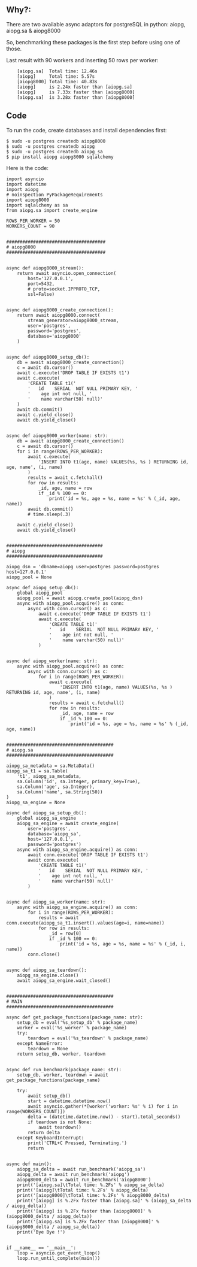 <!-- 
.. title: aiopg, aiopg_sa and aiopg8000
.. slug: aiopg-aiopg_sa-and-aiopg8000
.. date: 2016-06-04 03:05:46 UTC+04:30
.. tags: aiopg,aiopg.sa,aiopg8000,asyncio,python,postgresql
.. category: programming
.. link: 
.. description: benchmarking aiopg, aiopg.sa & aiopg8000.
.. type: text
-->


Why?:
-----
There are two available async adaptors for postgreSQL in python: aiopg, aiopg.sa & aiopg8000

So, benchmarking these packages is the first step before using one of those.

Last result with 90 workers and inserting 50 rows per worker:

        [aiopg.sa]	Total time: 12.46s
        [aiopg]	    Total time: 5.57s
        [aiopg8000]	Total time: 40.83s
        [aiopg]     is 2.24x faster than [aiopg.sa]
        [aiopg]     is 7.33x faster than [aiopg8000]
        [aiopg.sa]  is 3.28x faster than [aiopg8000]


Code
----

To run the code, create databases and install dependencies first:

    $ sudo -u postgres createdb aiopg8000
    $ sudo -u postgres createdb aiopg
    $ sudo -u postgres createdb aiopg_sa
    $ pip install aiopg aiopg8000 sqlalchemy
    

Here is the code:

    import asyncio
    import datetime
    import aiopg
    # noinspection PyPackageRequirements
    import aiopg8000
    import sqlalchemy as sa
    from aiopg.sa import create_engine
    
    ROWS_PER_WORKER = 50
    WORKERS_COUNT = 90
    
    
    #####################################
    # aiopg8000
    #####################################
    
    
    async def aiopg8000_stream():
        return await asyncio.open_connection(
            host='127.0.0.1',
            port=5432,
            # proto=socket.IPPROTO_TCP,
            ssl=False)
    
    
    async def aiopg8000_create_connection():
        return await aiopg8000.connect(
            stream_generator=aiopg8000_stream,
            user='postgres',
            password='postgres',
            database='aiopg8000'
        )
    
    
    async def aiopg8000_setup_db():
        db = await aiopg8000_create_connection()
        c = await db.cursor()
        await c.execute('DROP TABLE IF EXISTS t1')
        await c.execute(
            'CREATE TABLE t1('
            '   id    SERIAL  NOT NULL PRIMARY KEY, '
            '    age int not null, '
            '    name varchar(50) null)'
        )
        await db.commit()
        await c.yield_close()
        await db.yield_close()
    
    
    async def aiopg8000_worker(name: str):
        db = await aiopg8000_create_connection()
        c = await db.cursor()
        for i in range(ROWS_PER_WORKER):
            await c.execute(
                'INSERT INTO t1(age, name) VALUES(%s, %s ) RETURNING id, age, name', (i, name)
            )
            results = await c.fetchall()
            for row in results:
                _id, age, name = row
                if _id % 100 == 0:
                    print('id = %s, age = %s, name = %s' % (_id, age, name))
            await db.commit()
            # time.sleep(.3)
    
        await c.yield_close()
        await db.yield_close()
    
    
    ####################################
    # aiopg
    ####################################
    
    aiopg_dsn = 'dbname=aiopg user=postgres password=postgres host=127.0.0.1'
    aiopg_pool = None
    
    async def aiopg_setup_db():
        global aiopg_pool
        aiopg_pool = await aiopg.create_pool(aiopg_dsn)
        async with aiopg_pool.acquire() as conn:
            async with conn.cursor() as c:
                await c.execute('DROP TABLE IF EXISTS t1')
                await c.execute(
                    'CREATE TABLE t1('
                    '   id    SERIAL  NOT NULL PRIMARY KEY, '
                    '    age int not null, '
                    '    name varchar(50) null)'
                )
    
    
    async def aiopg_worker(name: str):
        async with aiopg_pool.acquire() as conn:
            async with conn.cursor() as c:
                for i in range(ROWS_PER_WORKER):
                    await c.execute(
                        'INSERT INTO t1(age, name) VALUES(%s, %s ) RETURNING id, age, name', (i, name)
                    )
                    results = await c.fetchall()
                    for row in results:
                        _id, age, name = row
                        if _id % 100 == 0:
                            print('id = %s, age = %s, name = %s' % (_id, age, name))
    
    
    ########################################
    # aiopg.sa
    ########################################
    
    aiopg_sa_metadata = sa.MetaData()
    aiopg_sa_t1 = sa.Table(
        't1', aiopg_sa_metadata,
        sa.Column('id', sa.Integer, primary_key=True),
        sa.Column('age', sa.Integer),
        sa.Column('name', sa.String(50))
    )
    aiopg_sa_engine = None
    
    async def aiopg_sa_setup_db():
        global aiopg_sa_engine
        aiopg_sa_engine = await create_engine(
            user='postgres',
            database='aiopg_sa',
            host='127.0.0.1',
            password='postgres')
        async with aiopg_sa_engine.acquire() as conn:
            await conn.execute('DROP TABLE IF EXISTS t1')
            await conn.execute(
                'CREATE TABLE t1('
                '   id    SERIAL  NOT NULL PRIMARY KEY, '
                '    age int not null, '
                '    name varchar(50) null)'
            )
    
    
    async def aiopg_sa_worker(name: str):
        async with aiopg_sa_engine.acquire() as conn:
            for i in range(ROWS_PER_WORKER):
                results = await conn.execute(aiopg_sa_t1.insert().values(age=i, name=name))
                for row in results:
                    _id = row[0]
                    if _id % 100 == 0:
                        print('id = %s, age = %s, name = %s' % (_id, i, name))
            conn.close()
    
    
    async def aiopg_sa_teardown():
        aiopg_sa_engine.close()
        await aiopg_sa_engine.wait_closed()
    
    
    ########################################
    # MAIN
    ########################################
    
    async def get_package_functions(package_name: str):
        setup_db = eval('%s_setup_db' % package_name)
        worker = eval('%s_worker' % package_name)
        try:
            teardown = eval('%s_teardown' % package_name)
        except NameError:
            teardown = None
        return setup_db, worker, teardown
    
    
    async def run_benchmark(package_name: str):
        setup_db, worker, teardown = await get_package_functions(package_name)
    
        try:
            await setup_db()
            start = datetime.datetime.now()
            await asyncio.gather(*[worker('worker: %s' % i) for i in range(WORKERS_COUNT)])
            delta = (datetime.datetime.now() - start).total_seconds()
            if teardown is not None:
                await teardown()
            return delta
        except KeyboardInterrupt:
            print('CTRL+C Pressed, Terminating.')
            return
    
    
    async def main():
        aiopg_sa_delta = await run_benchmark('aiopg_sa')
        aiopg_delta = await run_benchmark('aiopg')
        aiopg8000_delta = await run_benchmark('aiopg8000')
        print('[aiopg.sa]\tTotal time: %.2Fs' % aiopg_sa_delta)
        print('[aiopg]\tTotal time: %.2Fs' % aiopg_delta)
        print('[aiopg8000]\tTotal time: %.2Fs' % aiopg8000_delta)
        print('[aiopg] is %.2Fx faster than [aiopg.sa]' % (aiopg_sa_delta / aiopg_delta))
        print('[aiopg] is %.2Fx faster than [aiopg8000]' % (aiopg8000_delta / aiopg_delta))
        print('[aiopg.sa] is %.2Fx faster than [aiopg8000]' % (aiopg8000_delta / aiopg_sa_delta))
        print('Bye Bye !')
    
    
    if __name__ == '__main__':
        loop = asyncio.get_event_loop()
        loop.run_until_complete(main())

